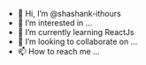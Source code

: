 - 👋 Hi, I’m @shashank-ithours
- 👀 I’m interested in ...
- 🌱 I’m currently learning ReactJs
- 💞️ I’m looking to collaborate on ...
- 📫 How to reach me ...

<!---
shashank-ithours/shashank-ithours is a ✨ special ✨ repository because its `README.md` (this file) appears on your GitHub profile.
You can click the Preview link to take a look at your changes.
--->
